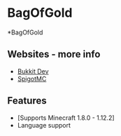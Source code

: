 BagOfGold
=====================
*BagOfGold 

Websites - more info
-------------------------
- [Bukkit Dev](http://dev.bukkit.org/bukkit-plugins/bagofgold/)
- [SpigotMC](https://www.spigotmc.org/resources/mobhunting.3582/)

## Features
* [Supports Minecraft 1.8.0 - 1.12.2]
* Language support
